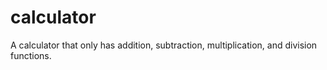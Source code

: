 # calculator
 A calculator that only has addition, subtraction, multiplication, and division functions.
